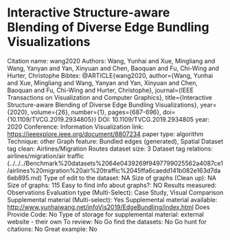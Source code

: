 # Interactive Structure-aware Blending of Diverse Edge Bundling Visualizations

Citation name: wang2020
Authors: Wang, Yunhai and Xue, Mingliang and Wang, Yanyan and Yan, Xinyuan and Chen, Baoquan and Fu, Chi-Wing and Hurter, Christophe
Bibtex: @ARTICLE{wang2020,
author={Wang, Yunhai and Xue, Mingliang and Wang, Yanyan and Yan, Xinyuan and Chen, Baoquan and Fu, Chi-Wing and Hurter, Christophe},
journal={IEEE Transactions on Visualization and Computer Graphics},
title={Interactive Structure-aware Blending of Diverse Edge Bundling Visualizations},
year={2020},
volume={26},
number={1},
pages={687-696},
doi={10.1109/TVCG.2019.2934805}}
DOI: 10.1109/TVCG.2019.2934805
year: 2020
Conference: Information Visualization
link: https://ieeexplore.ieee.org/document/8807234
paper type: algorithm
Technique: other
Graph feature: Bundled edges (generated), Spatial
Dataset tag clean: Airlines/Migration Routes
dataset size: 3
Dataset tag relations: airlines/migration/air traffic (../../../Benchmark%20datasets%2064e0439269f9497799025562a4087ce1/airlines%20migration%20air%20traffic%2045ffa6caedd141b082e163d7da6eb895.md)
Type of edit to the dataset: NA
Size of graphs (Clean up): NA
Size of graphs: 115
Easy to find info about graphs?: NO
Results measured: Observations
Evaluation type (Multi-Select): Case Study, Visual Comparison
Supplemental material (Multi-select): Yes
Supplemental material available: http://www.yunhaiwang.net/infoVis2019/EdgeBundling/index.html
Does Provide Code: No
Type of storage for supplemental material: external website - their own
To review: No
Go find the datasets: No
Go hunt for citations: No
Great example: No